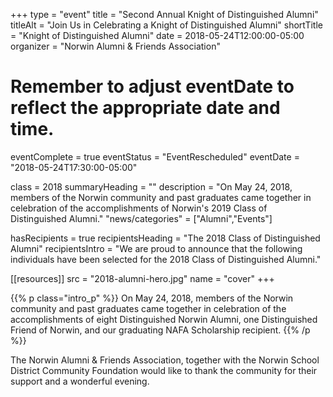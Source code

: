 +++
type          = "event"
title         = "Second Annual Knight of Distinguished Alumni"
titleAlt      = "Join Us in Celebrating a Knight of Distinguished Alumni"
shortTitle    = "Knight of Distinguished Alumni"
date          = 2018-05-24T12:00:00-05:00
organizer     = "Norwin Alumni & Friends Association"
# Remember to adjust eventDate to reflect the appropriate date and time.
eventComplete = true
eventStatus = "EventRescheduled"
eventDate     = "2018-05-24T17:30:00-05:00"

class          = 2018
summaryHeading = ""
description = "On May 24, 2018, members of the Norwin community and past graduates came together in celebration of the accomplishments of Norwin's 2019 Class of Distinguished Alumni."
"news/categories" = ["Alumni","Events"]

hasRecipients = true
recipientsHeading = "The 2018 Class of Distinguished Alumni"
recipientsIntro   = "We are proud to announce that the following individuals have been selected for the 2018 Class of Distinguished Alumni."


[[resources]]
  src  = "2018-alumni-hero.jpg"
  name = "cover"
+++

{{% p class="intro_p" %}}
On May 24, 2018, members of the Norwin community and past graduates came together in celebration of the accomplishments of eight Distinguished Norwin Alumni, one Distinguished Friend of Norwin, and our graduating NAFA Scholarship recipient.
{{% /p %}}

The Norwin Alumni & Friends Association, together with the Norwin School District Community Foundation would like to thank the community for their support and a wonderful evening.

